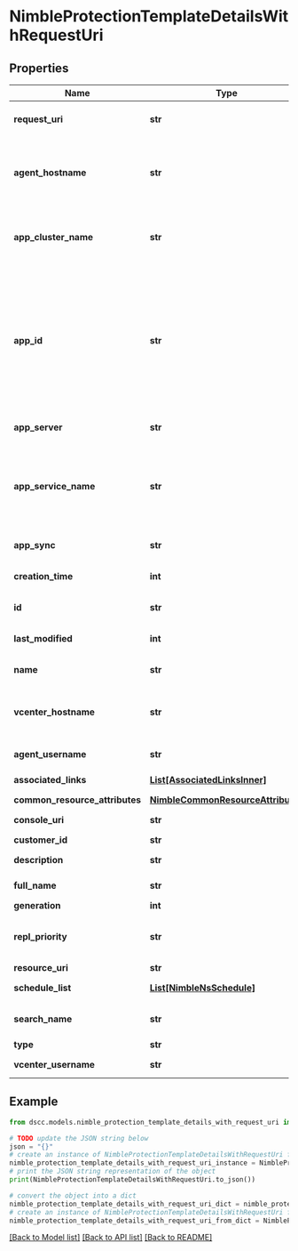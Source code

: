 # NimbleProtectionTemplateDetailsWithRequestUri


## Properties

Name | Type | Description | Notes
------------ | ------------- | ------------- | -------------
**request_uri** | **str** | requestUri for detailed protection-templates object | [optional] 
**agent_hostname** | **str** | Generic Backup agent hostname. Custom port number can be specified with agent hostname using \\\\\&quot;:\\\\\&quot;. | [optional] 
**app_cluster_name** | **str** | If the application is running within a Windows cluster environment then this is the cluster name. | [optional] 
**app_id** | **str** | Application ID running on the server. Application ID can only be specified if application synchronization is VSS.  Possible values:&#39;exchange_dag&#39;, &#39;sql2012&#39;, &#39;sql2014&#39;, &#39;inval&#39;, &#39;sql2005&#39;, &#39;sql2016&#39;, &#39;exchange&#39;, &#39;sql2017&#39;, &#39;sql2018&#39;, &#39;hyperv&#39;. | [optional] 
**app_server** | **str** | Application server hostname. | [optional] 
**app_service_name** | **str** | If the application is running within a Windows cluster environment then this is the instance name of the service running within the cluster environment. | [optional] 
**app_sync** | **str** | Application synchronization ({none|vss|vmware|generic}). Possible values:&#39;vss&#39;, &#39;vmware&#39;, &#39;none&#39;, &#39;generic&#39;. | [optional] 
**creation_time** | **int** | Time when this protection template was created. | [optional] 
**id** | **str** | Identifier for protection template. | [optional] 
**last_modified** | **int** | Time when this protection template was last modified. | [optional] 
**name** | **str** | Fully qualified name of protection template. | [optional] 
**vcenter_hostname** | **str** | VMware vCenter hostname. Custom port number can be specified with vCenter hostname. | [optional] 
**agent_username** | **str** | Generic Backup agent username. | [optional] 
**associated_links** | [**List[AssociatedLinksInner]**](AssociatedLinksInner.md) | Associated Links Details | [optional] 
**common_resource_attributes** | [**NimbleCommonResourceAttributes**](NimbleCommonResourceAttributes.md) |  | [optional] 
**console_uri** | **str** | consoleUri for detailed storage object | [optional] 
**customer_id** | **str** | customerId | [optional] 
**description** | **str** | Text description of protection template. | [optional] 
**full_name** | **str** | Fully qualified name of protection template. | [optional] 
**generation** | **int** | generation | [optional] 
**repl_priority** | **str** | Replication priority for the protection template with the following choices: {normal | high}. Possible values:&#39;normal&#39;, &#39;high&#39;. | [optional] 
**resource_uri** | **str** | Link to the object URI | [optional] 
**schedule_list** | [**List[NimbleNsSchedule]**](NimbleNsSchedule.md) | List of schedules for this protection policy. | [optional] 
**search_name** | **str** | Name of protection template used for object search. | [optional] 
**type** | **str** | type | [optional] 
**vcenter_username** | **str** | VMware vCenter username. | [optional] 

## Example

```python
from dscc.models.nimble_protection_template_details_with_request_uri import NimbleProtectionTemplateDetailsWithRequestUri

# TODO update the JSON string below
json = "{}"
# create an instance of NimbleProtectionTemplateDetailsWithRequestUri from a JSON string
nimble_protection_template_details_with_request_uri_instance = NimbleProtectionTemplateDetailsWithRequestUri.from_json(json)
# print the JSON string representation of the object
print(NimbleProtectionTemplateDetailsWithRequestUri.to_json())

# convert the object into a dict
nimble_protection_template_details_with_request_uri_dict = nimble_protection_template_details_with_request_uri_instance.to_dict()
# create an instance of NimbleProtectionTemplateDetailsWithRequestUri from a dict
nimble_protection_template_details_with_request_uri_from_dict = NimbleProtectionTemplateDetailsWithRequestUri.from_dict(nimble_protection_template_details_with_request_uri_dict)
```
[[Back to Model list]](../README.md#documentation-for-models) [[Back to API list]](../README.md#documentation-for-api-endpoints) [[Back to README]](../README.md)


